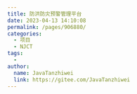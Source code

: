 ```yaml
---
title: 防洪防灾预警管理平台
date: 2023-04-13 14:10:08
permalink: /pages/906880/
categories:
  - 项目
  - NJCT
tags:
  - 
author: 
  name: JavaTanzhiwei
  link: https://gitee.com/JavaTanzhiwei
---
```

